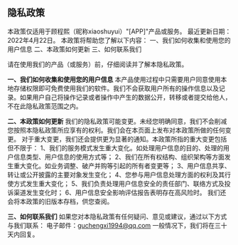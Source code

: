 ## 隐私政策
本政策仅适用于顾程熙（昵称xiaoshuyui）"[APP]"产品或服务。 最近更新日期：2022年4月22日。
本政策将帮助您了解以下内容：
一、我们如何收集和使用您的用户信息
二、本政策如何更新
三、如何联系我们

请在使用我们的产品（或服务）前，仔细阅读并了解本隐私政策。

**一、我们如何收集和使用您的用户信息**
本产品使用过程中只需要用户同意使用本地存储权限即可免费使用我们的软件。我们不会获取用户所有的操作信息以及记录。如果用户自己将操作记录或者操作中产生的数据公开，转移或者提交给他人，不在此隐私政策范围之内。

**二、本政策如何更新**
我们的隐私政策可能变更。未经您明确同意，我们不会削减您按照本隐私政策所应享有的权利。我们会在本页面上发布对本政策所做的任何变更。
对于重大变更，我们还会提供更为显著的通知。本政策所指的重大变更包括但不限于：
1、我们的服务模式发生重大变化。如处理用户信息的目的、处理的用户信息类型、用户信息的使用方式等；
2、我们在所有权结构、组织架构等方面发生重大变化。如业务调整、破产并购等引起的所有者变更等；
3、用户信息共享、转让或公开披露的主要对象发生变化；
4、您参与用户信息处理方面的权利及其行使方式发生重大变化；
5、我们负责处理用户信息安全的责任部门、联络方式及投诉渠道发生变化时；
6、用户信息安全影响评估报告表明存在高风险时。
我们还会将本政策的旧版本存档，供您查阅。

**三、如何联系我们**
如果您对本隐私政策有任何疑问、意见或建议，通过以下方式与我们联系：
电子邮件：guchengxi1994@qq.com
一般情况下，我们将在三十天内回复。